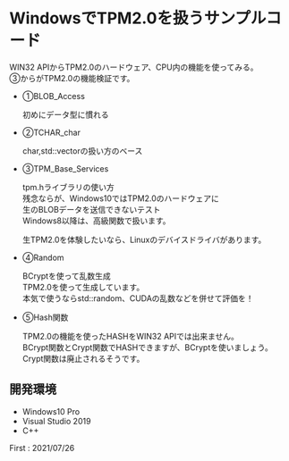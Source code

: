 # WindowsでTPM2.0を扱うサンプルコード
WIN32 APIからTPM2.0のハードウェア、CPU内の機能を使ってみる。<br>
③からがTPM2.0の機能検証です。

 * ①BLOB_Access<p>
  初めにデータ型に慣れる<p>
  
 * ②TCHAR_char<p>
  char,std::vector<BYTE>の扱い方のベース<p>
  
 * ③TPM_Base_Services<p>
  tpm.hライブラリの使い方<br>
  残念ならが、Windows10ではTPM2.0のハードウェアに<br>
  生のBLOBデータを送信できないテスト<br>
  Windows8以降は、高級関数で扱います。<p>
  生TPM2.0を体験したいなら、Linuxのデバイスドライバがあります。

 * ④Random<p>
  BCryptを使って乱数生成<br>
  TPM2.0を使って生成しています。<br>
  本気で使うならstd::random、CUDAの乱数などを併せて評価を！
 
 * ⑤Hash関数<p>
  TPM2.0の機能を使ったHASHをWIN32 APIでは出来ません。<BR>
  BCrypt関数とCrypt関数でHASHできますが、BCryptを使いましょう。<br>
  Crypt関数は廃止されるそうです。

<H2>開発環境</H2>

 * Windows10 Pro
 * Visual Studio 2019
 * C++

First : 2021/07/26
